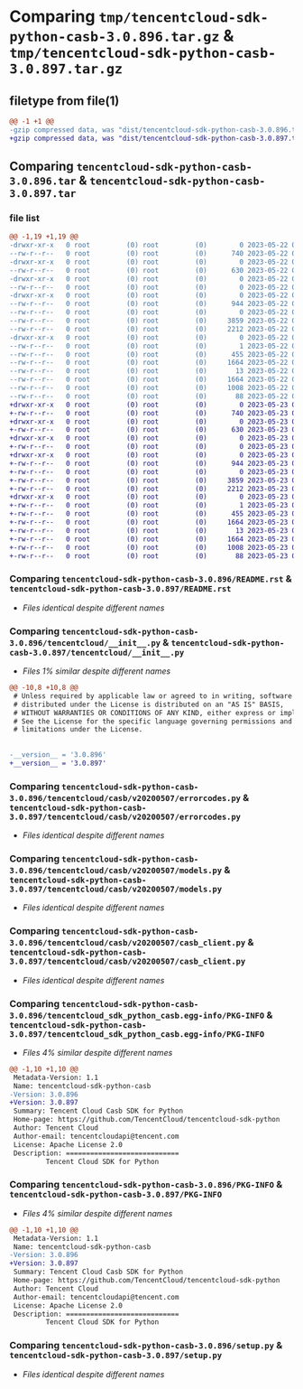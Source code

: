 # Comparing `tmp/tencentcloud-sdk-python-casb-3.0.896.tar.gz` & `tmp/tencentcloud-sdk-python-casb-3.0.897.tar.gz`

## filetype from file(1)

```diff
@@ -1 +1 @@
-gzip compressed data, was "dist/tencentcloud-sdk-python-casb-3.0.896.tar", last modified: Mon May 22 00:16:44 2023, max compression
+gzip compressed data, was "dist/tencentcloud-sdk-python-casb-3.0.897.tar", last modified: Tue May 23 02:15:54 2023, max compression
```

## Comparing `tencentcloud-sdk-python-casb-3.0.896.tar` & `tencentcloud-sdk-python-casb-3.0.897.tar`

### file list

```diff
@@ -1,19 +1,19 @@
-drwxr-xr-x   0 root         (0) root         (0)        0 2023-05-22 00:16:44.000000 tencentcloud-sdk-python-casb-3.0.896/
--rw-r--r--   0 root         (0) root         (0)      740 2023-05-22 00:16:44.000000 tencentcloud-sdk-python-casb-3.0.896/README.rst
-drwxr-xr-x   0 root         (0) root         (0)        0 2023-05-22 00:16:44.000000 tencentcloud-sdk-python-casb-3.0.896/tencentcloud/
--rw-r--r--   0 root         (0) root         (0)      630 2023-05-22 00:16:44.000000 tencentcloud-sdk-python-casb-3.0.896/tencentcloud/__init__.py
-drwxr-xr-x   0 root         (0) root         (0)        0 2023-05-22 00:16:44.000000 tencentcloud-sdk-python-casb-3.0.896/tencentcloud/casb/
--rw-r--r--   0 root         (0) root         (0)        0 2023-05-22 00:16:44.000000 tencentcloud-sdk-python-casb-3.0.896/tencentcloud/casb/__init__.py
-drwxr-xr-x   0 root         (0) root         (0)        0 2023-05-22 00:16:44.000000 tencentcloud-sdk-python-casb-3.0.896/tencentcloud/casb/v20200507/
--rw-r--r--   0 root         (0) root         (0)      944 2023-05-22 00:16:44.000000 tencentcloud-sdk-python-casb-3.0.896/tencentcloud/casb/v20200507/errorcodes.py
--rw-r--r--   0 root         (0) root         (0)        0 2023-05-22 00:16:44.000000 tencentcloud-sdk-python-casb-3.0.896/tencentcloud/casb/v20200507/__init__.py
--rw-r--r--   0 root         (0) root         (0)     3859 2023-05-22 00:16:44.000000 tencentcloud-sdk-python-casb-3.0.896/tencentcloud/casb/v20200507/models.py
--rw-r--r--   0 root         (0) root         (0)     2212 2023-05-22 00:16:44.000000 tencentcloud-sdk-python-casb-3.0.896/tencentcloud/casb/v20200507/casb_client.py
-drwxr-xr-x   0 root         (0) root         (0)        0 2023-05-22 00:16:44.000000 tencentcloud-sdk-python-casb-3.0.896/tencentcloud_sdk_python_casb.egg-info/
--rw-r--r--   0 root         (0) root         (0)        1 2023-05-22 00:16:44.000000 tencentcloud-sdk-python-casb-3.0.896/tencentcloud_sdk_python_casb.egg-info/dependency_links.txt
--rw-r--r--   0 root         (0) root         (0)      455 2023-05-22 00:16:44.000000 tencentcloud-sdk-python-casb-3.0.896/tencentcloud_sdk_python_casb.egg-info/SOURCES.txt
--rw-r--r--   0 root         (0) root         (0)     1664 2023-05-22 00:16:44.000000 tencentcloud-sdk-python-casb-3.0.896/tencentcloud_sdk_python_casb.egg-info/PKG-INFO
--rw-r--r--   0 root         (0) root         (0)       13 2023-05-22 00:16:44.000000 tencentcloud-sdk-python-casb-3.0.896/tencentcloud_sdk_python_casb.egg-info/top_level.txt
--rw-r--r--   0 root         (0) root         (0)     1664 2023-05-22 00:16:44.000000 tencentcloud-sdk-python-casb-3.0.896/PKG-INFO
--rw-r--r--   0 root         (0) root         (0)     1008 2023-05-22 00:16:44.000000 tencentcloud-sdk-python-casb-3.0.896/setup.py
--rw-r--r--   0 root         (0) root         (0)       88 2023-05-22 00:16:44.000000 tencentcloud-sdk-python-casb-3.0.896/setup.cfg
+drwxr-xr-x   0 root         (0) root         (0)        0 2023-05-23 02:15:54.000000 tencentcloud-sdk-python-casb-3.0.897/
+-rw-r--r--   0 root         (0) root         (0)      740 2023-05-23 02:15:54.000000 tencentcloud-sdk-python-casb-3.0.897/README.rst
+drwxr-xr-x   0 root         (0) root         (0)        0 2023-05-23 02:15:54.000000 tencentcloud-sdk-python-casb-3.0.897/tencentcloud/
+-rw-r--r--   0 root         (0) root         (0)      630 2023-05-23 02:15:54.000000 tencentcloud-sdk-python-casb-3.0.897/tencentcloud/__init__.py
+drwxr-xr-x   0 root         (0) root         (0)        0 2023-05-23 02:15:54.000000 tencentcloud-sdk-python-casb-3.0.897/tencentcloud/casb/
+-rw-r--r--   0 root         (0) root         (0)        0 2023-05-23 02:15:54.000000 tencentcloud-sdk-python-casb-3.0.897/tencentcloud/casb/__init__.py
+drwxr-xr-x   0 root         (0) root         (0)        0 2023-05-23 02:15:54.000000 tencentcloud-sdk-python-casb-3.0.897/tencentcloud/casb/v20200507/
+-rw-r--r--   0 root         (0) root         (0)      944 2023-05-23 02:15:54.000000 tencentcloud-sdk-python-casb-3.0.897/tencentcloud/casb/v20200507/errorcodes.py
+-rw-r--r--   0 root         (0) root         (0)        0 2023-05-23 02:15:54.000000 tencentcloud-sdk-python-casb-3.0.897/tencentcloud/casb/v20200507/__init__.py
+-rw-r--r--   0 root         (0) root         (0)     3859 2023-05-23 02:15:54.000000 tencentcloud-sdk-python-casb-3.0.897/tencentcloud/casb/v20200507/models.py
+-rw-r--r--   0 root         (0) root         (0)     2212 2023-05-23 02:15:54.000000 tencentcloud-sdk-python-casb-3.0.897/tencentcloud/casb/v20200507/casb_client.py
+drwxr-xr-x   0 root         (0) root         (0)        0 2023-05-23 02:15:54.000000 tencentcloud-sdk-python-casb-3.0.897/tencentcloud_sdk_python_casb.egg-info/
+-rw-r--r--   0 root         (0) root         (0)        1 2023-05-23 02:15:54.000000 tencentcloud-sdk-python-casb-3.0.897/tencentcloud_sdk_python_casb.egg-info/dependency_links.txt
+-rw-r--r--   0 root         (0) root         (0)      455 2023-05-23 02:15:54.000000 tencentcloud-sdk-python-casb-3.0.897/tencentcloud_sdk_python_casb.egg-info/SOURCES.txt
+-rw-r--r--   0 root         (0) root         (0)     1664 2023-05-23 02:15:54.000000 tencentcloud-sdk-python-casb-3.0.897/tencentcloud_sdk_python_casb.egg-info/PKG-INFO
+-rw-r--r--   0 root         (0) root         (0)       13 2023-05-23 02:15:54.000000 tencentcloud-sdk-python-casb-3.0.897/tencentcloud_sdk_python_casb.egg-info/top_level.txt
+-rw-r--r--   0 root         (0) root         (0)     1664 2023-05-23 02:15:54.000000 tencentcloud-sdk-python-casb-3.0.897/PKG-INFO
+-rw-r--r--   0 root         (0) root         (0)     1008 2023-05-23 02:15:54.000000 tencentcloud-sdk-python-casb-3.0.897/setup.py
+-rw-r--r--   0 root         (0) root         (0)       88 2023-05-23 02:15:54.000000 tencentcloud-sdk-python-casb-3.0.897/setup.cfg
```

### Comparing `tencentcloud-sdk-python-casb-3.0.896/README.rst` & `tencentcloud-sdk-python-casb-3.0.897/README.rst`

 * *Files identical despite different names*

### Comparing `tencentcloud-sdk-python-casb-3.0.896/tencentcloud/__init__.py` & `tencentcloud-sdk-python-casb-3.0.897/tencentcloud/__init__.py`

 * *Files 1% similar despite different names*

```diff
@@ -10,8 +10,8 @@
 # Unless required by applicable law or agreed to in writing, software
 # distributed under the License is distributed on an "AS IS" BASIS,
 # WITHOUT WARRANTIES OR CONDITIONS OF ANY KIND, either express or implied.
 # See the License for the specific language governing permissions and
 # limitations under the License.
 
 
-__version__ = '3.0.896'
+__version__ = '3.0.897'
```

### Comparing `tencentcloud-sdk-python-casb-3.0.896/tencentcloud/casb/v20200507/errorcodes.py` & `tencentcloud-sdk-python-casb-3.0.897/tencentcloud/casb/v20200507/errorcodes.py`

 * *Files identical despite different names*

### Comparing `tencentcloud-sdk-python-casb-3.0.896/tencentcloud/casb/v20200507/models.py` & `tencentcloud-sdk-python-casb-3.0.897/tencentcloud/casb/v20200507/models.py`

 * *Files identical despite different names*

### Comparing `tencentcloud-sdk-python-casb-3.0.896/tencentcloud/casb/v20200507/casb_client.py` & `tencentcloud-sdk-python-casb-3.0.897/tencentcloud/casb/v20200507/casb_client.py`

 * *Files identical despite different names*

### Comparing `tencentcloud-sdk-python-casb-3.0.896/tencentcloud_sdk_python_casb.egg-info/PKG-INFO` & `tencentcloud-sdk-python-casb-3.0.897/tencentcloud_sdk_python_casb.egg-info/PKG-INFO`

 * *Files 4% similar despite different names*

```diff
@@ -1,10 +1,10 @@
 Metadata-Version: 1.1
 Name: tencentcloud-sdk-python-casb
-Version: 3.0.896
+Version: 3.0.897
 Summary: Tencent Cloud Casb SDK for Python
 Home-page: https://github.com/TencentCloud/tencentcloud-sdk-python
 Author: Tencent Cloud
 Author-email: tencentcloudapi@tencent.com
 License: Apache License 2.0
 Description: ============================
         Tencent Cloud SDK for Python
```

### Comparing `tencentcloud-sdk-python-casb-3.0.896/PKG-INFO` & `tencentcloud-sdk-python-casb-3.0.897/PKG-INFO`

 * *Files 4% similar despite different names*

```diff
@@ -1,10 +1,10 @@
 Metadata-Version: 1.1
 Name: tencentcloud-sdk-python-casb
-Version: 3.0.896
+Version: 3.0.897
 Summary: Tencent Cloud Casb SDK for Python
 Home-page: https://github.com/TencentCloud/tencentcloud-sdk-python
 Author: Tencent Cloud
 Author-email: tencentcloudapi@tencent.com
 License: Apache License 2.0
 Description: ============================
         Tencent Cloud SDK for Python
```

### Comparing `tencentcloud-sdk-python-casb-3.0.896/setup.py` & `tencentcloud-sdk-python-casb-3.0.897/setup.py`

 * *Files identical despite different names*

